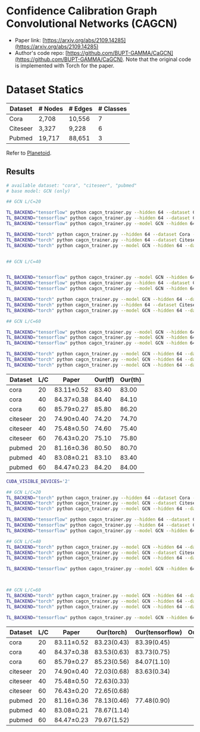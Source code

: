 # Confidence Calibration Graph Convolutional Networks (CAGCN)

- Paper link: [https://arxiv.org/abs/2109.14285](https://arxiv.org/abs/2109.14285)
- Author's code repo: [https://github.com/BUPT-GAMMA/CaGCN](https://github.com/BUPT-GAMMA/CaGCN). Note that the original code is 
  implemented with Torch for the paper. 

# Dataset Statics

| Dataset  | # Nodes | # Edges | # Classes |
|----------|---------|---------|-----------|
| Cora     | 2,708   | 10,556  | 7         |
| Citeseer | 3,327   | 9,228   | 6         |
| Pubmed   | 19,717  | 88,651  | 3         |

Refer to [Planetoid](https://gammagl.readthedocs.io/en/latest/api/gammagl.datasets.html#gammagl.datasets.Planetoid).

Results
-------

```bash
# available dataset: "cora", "citeseer", "pubmed"
# base model: GCN (only)

## GCN L/C=20

TL_BACKEND="tensorflow" python cagcn_trainer.py --hidden 64 --dataset Cora --labelrate 20 --stage 4 --lr_for_cal 0.001 --l2_for_cal 5e-3 --epoch_for_st 200 --threshold 0.8 --lr 0.005 --weight_decay 0.01 --dropout 0.8 
TL_BACKEND="tensorflow" python cagcn_trainer.py --hidden 64 --dataset Citeseer --labelrate 20 --stage 5 --lr_for_cal 0.001 --l2_for_cal 5e-3 --epoch_for_st 150 --threshold 0.9 --lr 0.01 --weight_decay 0.01 --dropout 0.8 
TL_BACKEND="tensorflow" python cagcn_trainer.py --model GCN --hidden 64 --dataset Pubmed --labelrate 20 --stage 6 --lr_for_cal 0.001 --l2_for_cal 5e-3 --epoch_for_st 100 --threshold 0.8 --lr 0.01 --weight_decay 0.002 --dropout 0.5

TL_BACKEND="torch" python cagcn_trainer.py --hidden 64 --dataset Cora --labelrate 20 --stage 4 --lr_for_cal 0.001 --l2_for_cal 5e-3 --epoch_for_st 200 --threshold 0.8 --lr 0.005 --weight_decay 0.01 --dropout 0.8 
TL_BACKEND="torch" python cagcn_trainer.py --hidden 64 --dataset Citeseer --labelrate 20 --stage 5 --lr_for_cal 0.001 --l2_for_cal 5e-3 --epoch_for_st 150 --threshold 0.9 --lr 0.01 --weight_decay 0.01 --dropout 0.7 
TL_BACKEND="torch" python cagcn_trainer.py --model GCN --hidden 64 --dataset Pubmed --labelrate 20 --stage 6 --lr_for_cal 0.001 --l2_for_cal 5e-3 --epoch_for_st 100 --threshold 0.8 --lr 0.01 --weight_decay 0.002 --dropout 0.5 


## GCN L/C=40


TL_BACKEND="tensorflow" python cagcn_trainer.py --model GCN --hidden 64 --dataset Cora --labelrate 40 --stage 2 --lr_for_cal 0.001 --l2_for_cal 5e-3 --epoch_for_st 200 --threshold 0.8  --lr 0.005 --weight_decay 0.01 --dropout 0.8 
TL_BACKEND="tensorflow" python cagcn_trainer.py --hidden 64 --dataset Citeseer --labelrate 40 --stage 5 --lr_for_cal 0.001 --l2_for_cal 5e-4 --epoch_for_st 150 --threshold 0.95 --lr 0.01 --weight_decay 0.01 --dropout 0.8  
TL_BACKEND="tensorflow" python cagcn_trainer.py --model GCN --hidden 64 --dataset Pubmed --labelrate 40 --stage 4 --lr_for_cal 0.001 --l2_for_cal 5e-3 --epoch_for_st 100 --threshold 0.8  --lr 0.01 --weight_decay 0.001 --dropout 0.9

TL_BACKEND="torch" python cagcn_trainer.py --model GCN --hidden 64 --dataset Cora --labelrate 40 --stage 2 --lr_for_cal 0.001 --l2_for_cal 5e-4 --epoch_for_st 200 --threshold 0.8 --lr 0.005 --weight_decay 0.01 --dropout 0.8 
TL_BACKEND="torch" python cagcn_trainer.py --hidden 64 --dataset Citeseer --labelrate 40 --stage 5 --lr_for_cal 0.001 --l2_for_cal 5e-4 --epoch_for_st 150 --threshold 0.95 --lr 0.01 --weight_decay 0.01 --dropout 0.7  
TL_BACKEND="torch" python cagcn_trainer.py --model GCN --hidden 64 --dataset Pubmed --labelrate 40 --stage 4 --lr_for_cal 0.001 --l2_for_cal 5e-3 --epoch_for_st 100 --threshold 0.8 --lr 0.01 --weight_decay 0.002 --dropout 0.5 

## GCN L/C=60

TL_BACKEND="tensorflow" python cagcn_trainer.py --model GCN --hidden 64 --dataset Cora --labelrate 60 --stage 4 --lr_for_cal 0.001 --l2_for_cal 5e-3 --epoch_for_st 200 --threshold 0.8 --lr 0.005 --weight_decay 0.01 --dropout 0.8
TL_BACKEND="tensorflow" python cagcn_trainer.py --model GCN --hidden 64 --dataset Citeseer --labelrate 60 --stage 6 --lr_for_cal 0.001 --l2_for_cal 5e-3 --epoch_for_st 100 --threshold 0.99 --lr 0.01 --weight_decay 0.01 --dropout 0.8
TL_BACKEND="tensorflow" python cagcn_trainer.py --model GCN --hidden 64 --dataset Pubmed --labelrate 60 --stage 3 --lr_for_cal 0.001 --l2_for_cal 5e-3 --epoch_for_st 100 --threshold 0.6  --lr 0.01 --weight_decay 0.001 --dropout 0.9

TL_BACKEND="torch" python cagcn_trainer.py --model GCN --hidden 64 --dataset Cora --labelrate 60 --stage 4 --lr_for_cal 0.001 --l2_for_cal 5e-3 --epoch_for_st 200 --threshold 0.8 --lr 0.005 --weight_decay 0.01 --dropout 0.8
TL_BACKEND="torch" python cagcn_trainer.py --model GCN --hidden 64 --dataset Citeseer --labelrate 60 --stage 6 --lr_for_cal 0.001 --l2_for_cal 5e-3 --epoch_for_st 100 --threshold 0.99 --lr 0.01 --weight_decay 0.01 --dropout 0.7
TL_BACKEND="torch" python cagcn_trainer.py --model GCN --hidden 64 --dataset Pubmed --labelrate 60 --stage 3 --lr_for_cal 0.001 --l2_for_cal 5e-3 --epoch_for_st 100 --threshold 0.6 --lr 0.01 --weight_decay 0.002 --dropout 0.5


```

| Dataset  | L/C |   Paper    |  Our(tf)   |  Our(th)   |
|----------|-----|------------|------------|------------|
|   cora   | 20  | 83.11±0.52 |   83.40    |   83.00    |
|   cora   | 40  | 84.37±0.38 |   84.40    |   84.10    |
|   cora   | 60  | 85.79±0.27 |   85.80    |   86.20    |
| citeseer | 20  | 74.90±0.40 |   74.20    |   74.70    |
| citeseer | 40  | 75.48±0.50 |   74.60    |   75.40    |
| citeseer | 60  | 76.43±0.20 |   75.10    |   75.80    |
|  pubmed  | 20  | 81.16±0.36 |   80.50    |   80.70    |
|  pubmed  | 40  | 83.08±0.21 |   83.10    |   83.40    |
|  pubmed  | 60  | 84.47±0.23 |   84.20    |   84.00    |







```bash
CUDA_VISIBLE_DEVICES='2'

## GCN L/C=20
TL_BACKEND="torch" python cagcn_trainer.py --hidden 64 --dataset Cora --labelrate 20 --stage 4 --lr_for_cal 0.001 --l2_for_cal 5e-3 --epoch_for_st 200 --threshold 0.8 --lr 0.005 --weight_decay 0.01 --dropout 0.8
TL_BACKEND="torch" python cagcn_trainer.py --model GCN --dataset Citeseer --stage 7 --epochs 2000 --epoch_for_st 200 --lr 0.01 --lr_for_cal 0.01 --weight_decay 0.0005 --l2_for_cal 0.005 --hidden 256 --dropout 0.8 --labelrate 20 --n_bins 20 --Lambda 0.5 --patience 100 --threshold 0.95
TL_BACKEND="torch" python cagcn_trainer.py --model GCN --hidden 64 --dataset Pubmed --labelrate 20 --stage 6 --lr_for_cal 0.001 --l2_for_cal 5e-3 --epoch_for_st 100 --threshold 0.8 --lr 0.01 --weight_decay 0.002 --dropout 0.5

TL_BACKEND="tensorflow" python cagcn_trainer.py --hidden 64 --dataset Cora --labelrate 20 --stage 4 --lr_for_cal 0.001 --l2_for_cal 5e-3 --epoch_for_st 200 --threshold 0.8 --lr 0.005 --weight_decay 0.01 --dropout 0.8 
TL_BACKEND="tensorflow" python cagcn_trainer.py --hidden 64 --dataset Citeseer --labelrate 20 --stage 5 --lr_for_cal 0.001 --l2_for_cal 5e-3 --epoch_for_st 150 --threshold 0.9 --lr 0.01 --weight_decay 0.01 --dropout 0.8 
TL_BACKEND="tensorflow" python cagcn_trainer.py --model GCN --hidden 64 --dataset Pubmed --labelrate 20 --stage 6 --lr_for_cal 0.001 --l2_for_cal 5e-3 --epoch_for_st 100 --threshold 0.8 --lr 0.01 --weight_decay 0.002 --dropout 0.5

## GCN L/C=40
TL_BACKEND="torch" python cagcn_trainer.py --model GCN --hidden 64 --dataset Cora --labelrate 40 --stage 2 --lr_for_cal 0.001 --l2_for_cal 5e-4 --epoch_for_st 200 --threshold 0.8 --lr 0.005 --weight_decay 0.01 --dropout 0.8
TL_BACKEND="torch" python cagcn_trainer.py --model GCN --dataset Citeseer --stage 4 --epochs 2000 --epoch_for_st 200 --lr 0.05 --lr_for_cal 0.05 --weight_decay 0.05 --l2_for_cal 0.005 --hidden 256 --dropout 0.5 --labelrate 40 --n_bins 20 --Lambda 0.5 --patience 100 --threshold 0.9 
TL_BACKEND="torch" python cagcn_trainer.py --model GCN --hidden 64 --dataset Pubmed --labelrate 40 --stage 4 --lr_for_cal 0.001 --l2_for_cal 5e-3 --epoch_for_st 100 --threshold 0.8 --lr 0.01 --weight_decay 0.002 --dropout 0.5 

TL_BACKEND="tensorflow" python cagcn_trainer.py --model GCN --hidden 64 --dataset Cora --labelrate 40 --stage 2 --lr_for_cal 0.001 --l2_for_cal 5e-3 --epoch_for_st 200 --threshold 0.8  --lr 0.005 --weight_decay 0.01 --dropout 0.8 



## GCN L/C=60
TL_BACKEND="torch" python cagcn_trainer.py --model GCN --hidden 64 --dataset Cora --labelrate 60 --stage 4 --lr_for_cal 0.001 --l2_for_cal 5e-3 --epoch_for_st 200 --threshold 0.8 --lr 0.005 --weight_decay 0.01 --dropout 0.8
TL_BACKEND="torch" python cagcn_trainer.py --model GCN --hidden 64 --dataset Citeseer --labelrate 60 --stage 6 --lr_for_cal 0.001 --l2_for_cal 5e-3 --epoch_for_st 100 --threshold 0.99 --lr 0.01 --weight_decay 0.01 --dropout 0.7
TL_BACKEND="torch" python cagcn_trainer.py --model GCN --hidden 64 --dataset Pubmed --labelrate 60 --stage 3 --lr_for_cal 0.001 --l2_for_cal 5e-3 --epoch_for_st 100 --threshold 0.6 --lr 0.01 --weight_decay 0.002 --dropout 0.5

TL_BACKEND="tensorflow" python cagcn_trainer.py --model GCN --hidden 64 --dataset Cora --labelrate 60 --stage 4 --lr_for_cal 0.001 --l2_for_cal 5e-3 --epoch_for_st 200 --threshold 0.8 --lr 0.005 --weight_decay 0.01 --dropout 0.8
```

| Dataset  | L/C  | Paper      | Our(torch)  | Our(tensorflow) | Our(paddle) |
| -------- | ---- | ---------- | ----------- | --------------- | ----------- |
| cora     | 20   | 83.11±0.52 | 83.23(0.43) | 83.39(0.45)     |             |
| cora     | 40   | 84.37±0.38 | 83.53(0.63) | 83.73(0.75)     |             |
| cora     | 60   | 85.79±0.27 | 85.23(0.56) | 84.07(1.10)     |             |
| citeseer | 20   | 74.90±0.40 | 72.03(0.68) | 83.63(0.34)     |             |
| citeseer | 40   | 75.48±0.50 | 72.63(0.33) |                 |             |
| citeseer | 60   | 76.43±0.20 | 72.65(0.68) |                 |             |
| pubmed   | 20   | 81.16±0.36 | 78.13(0.46) | 77.48(0.90)     |             |
| pubmed   | 40   | 83.08±0.21 | 78.67(1.14) |                 |             |
| pubmed   | 60   | 84.47±0.23 | 79.67(1.52) |                 |             |
